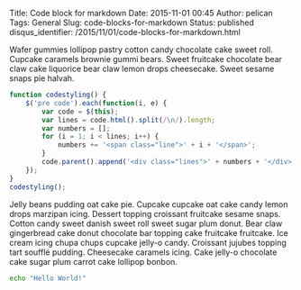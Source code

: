 Title: Code block for markdown
Date: 2015-11-01 00:45
Author: pelican
Tags: General
Slug: code-blocks-for-markdown
Status: published
disqus_identifier: /2015/11/01/code-blocks-for-markdown.html


Wafer gummies lollipop pastry cotton candy chocolate cake sweet roll.
Cupcake caramels brownie gummi bears. Sweet fruitcake chocolate bear
claw cake liquorice bear claw lemon drops cheesecake. Sweet sesame snaps
pie halvah.


```js
function codestyling() {
    $('pre code').each(function(i, e) {
        var code = $(this);
        var lines = code.html().split(/\n/).length;
        var numbers = [];
        for (i = 1; i < lines; i++) {
            numbers += '<span class="line">' + i + '</span>';
        }
        code.parent().append('<div class="lines">' + numbers + '</div>');
    });
}
codestyling();
```

Jelly beans pudding oat cake pie. Cupcake cupcake oat cake candy lemon drops marzipan icing. Dessert topping croissant fruitcake sesame snaps. Cotton candy sweet danish sweet roll sweet sugar plum donut. Bear claw gingerbread cake donut chocolate bar topping cake fruitcake fruitcake. Ice cream icing chupa chups cupcake jelly-o candy. Croissant jujubes topping tart soufflé pudding. Cheesecake caramels icing. Cake jelly-o chocolate cake sugar plum carrot cake lollipop bonbon.


```bash
echo "Hello World!"
```
